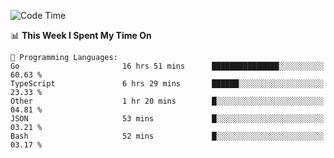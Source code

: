 <!--START_SECTION:waka-->
![Code Time](http://img.shields.io/badge/Code%20Time-497%20hrs%2017%20mins-blue)

📊 **This Week I Spent My Time On** 

```text
💬 Programming Languages: 
Go                       16 hrs 51 mins      ███████████████░░░░░░░░░░   60.63 % 
TypeScript               6 hrs 29 mins       ██████░░░░░░░░░░░░░░░░░░░   23.33 % 
Other                    1 hr 20 mins        █░░░░░░░░░░░░░░░░░░░░░░░░   04.81 % 
JSON                     53 mins             █░░░░░░░░░░░░░░░░░░░░░░░░   03.21 % 
Bash                     52 mins             █░░░░░░░░░░░░░░░░░░░░░░░░   03.17 % 
```


<!--END_SECTION:waka-->